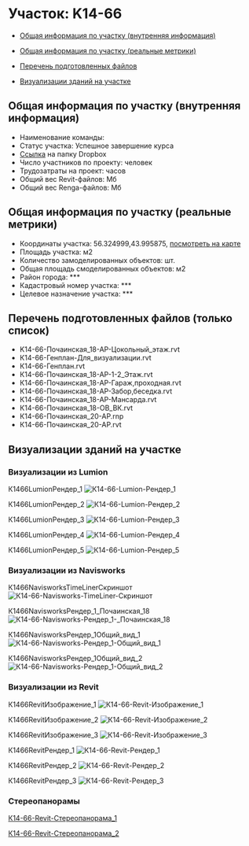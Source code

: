 # Участок: K14-66

* [Общая информация по участку (внутренняя информация)](#Chapter1)

* [Общая информация по участку (реальные метрики)](#Chapter2)

* [Перечень подготовленных файлов](#Chapter3)

* [Визуализации зданий на участке](#Chapter5)

## <a id="Chapter1"></a> Общая информация по участку (внутренняя информация)
+ Наименование команды: 
+ Статус участка: Успешное завершение курса
+ [Ссылка](https://www.dropbox.com/sh/wvvgv1nw1iqred9/AAD8DXm0MvvteWsvsY8iCo5Da/K14_66?dl=0) на папку Dropbox
+ Число участников по проекту:  человек
+ Трудозатраты на проект:  часов
+ Общий вес Revit-файлов:  Мб
+ Общий вес Renga-файлов:  Мб
## <a id="Chapter2"></a> Общая информация по участку (реальные метрики)
+ Координаты участка: 56.324999,43.995875, [посмотреть на карте](https://yandex.ru/maps/47/nizhny-novgorod/?ll=43.995875%2C56.324999&z=19)
+ Площадь участка:  м2
+ Количество замоделированных объектов:  шт.
+ Общая площадь смоделированных объектов:  м2
+ Район города: *** 
+ Кадастровый номер участка: *** 
+ Целевое назначение участка: *** 
## <a id="Chapter3"></a> Перечень подготовленных файлов (только список)
+ K14-66-Почаинская_18-АР-Цокольный_этаж.rvt
+ К14-66-Генплан-Для_визуализации.rvt
+ К14-66-Генплан.rvt
+ К14-66-Почаинская_18-АР-1-2_Этаж.rvt
+ К14-66-Почаинская_18-АР-Гараж,проходная.rvt
+ К14-66-Почаинская_18-АР-Забор,беседка.rvt
+ К14-66-Почаинская_18-АР-Мансарда.rvt
+ К14-66-Почаинская_18-ОВ_ВК.rvt
+ К14-66-Почаинская_20-АР.rnp
+ К14-66-Почаинская_20-АР.rvt
## <a id="Chapter5"></a> Визуализации зданий на участке
### Визуализации из Lumion
К1466LumionРендер_1
![К14-66-Lumion-Рендер_1](/Images/K14_66/К14-66-Lumion-Рендер_1_Compressed.jpg)

К1466LumionРендер_2
![К14-66-Lumion-Рендер_2](/Images/K14_66/К14-66-Lumion-Рендер_2_Compressed.jpg)

К1466LumionРендер_3
![К14-66-Lumion-Рендер_3](/Images/K14_66/К14-66-Lumion-Рендер_3_Compressed.jpg)

К1466LumionРендер_4
![К14-66-Lumion-Рендер_4](/Images/K14_66/К14-66-Lumion-Рендер_4_Compressed.jpg)

К1466LumionРендер_5
![К14-66-Lumion-Рендер_5](/Images/K14_66/К14-66-Lumion-Рендер_5_Compressed.jpg)

### Визуализации из Navisworks
К1466NavisworksTimeLinerСкриншот
![К14-66-Navisworks-TimeLiner-Скриншот](/Images/K14_66/К14-66-Navisworks-TimeLiner-Скриншот_Compressed.jpg)

К1466NavisworksРендер_1_Почаинская_18
![К14-66-Navisworks-Рендер_1-_Почаинская_18](/Images/K14_66/К14-66-Navisworks-Рендер_1-_Почаинская_18_Compressed.jpg)

К1466NavisworksРендер_1Общий_вид_1
![К14-66-Navisworks-Рендер_1-Общий_вид_1](/Images/K14_66/К14-66-Navisworks-Рендер_1-Общий_вид_1_Compressed.jpg)

К1466NavisworksРендер_1Общий_вид_2
![К14-66-Navisworks-Рендер_1-Общий_вид_2](/Images/K14_66/К14-66-Navisworks-Рендер_1-Общий_вид_2_Compressed.jpg)

### Визуализации из Revit
К1466RevitИзображение_1
![К14-66-Revit-Изображение_1](/Images/K14_66/К14-66-Revit-Изображение_1_Compressed.jpg)

К1466RevitИзображение_2
![К14-66-Revit-Изображение_2](/Images/K14_66/К14-66-Revit-Изображение_2_Compressed.jpg)

К1466RevitИзображение_3
![К14-66-Revit-Изображение_3](/Images/K14_66/К14-66-Revit-Изображение_3_Compressed.jpg)

К1466RevitРендер_1
![К14-66-Revit-Рендер_1](/Images/K14_66/К14-66-Revit-Рендер_1_Compressed.jpg)

К1466RevitРендер_2
![К14-66-Revit-Рендер_2](/Images/K14_66/К14-66-Revit-Рендер_2_Compressed.jpg)

К1466RevitРендер_3
![К14-66-Revit-Рендер_3](/Images/K14_66/К14-66-Revit-Рендер_3_Compressed.jpg)

### Стереопанорамы
[К14-66-Revit-Стереопанорама_1](https://pano.autodesk.com/pano.html?mono=jpgs/314aec6d-e5a7-4b90-80f1-ba52054d55c8&version=2)

[К14-66-Revit-Стереопанорама_2](https://pano.autodesk.com/pano.html?url=jpgs/d4af5ad0-d83a-451c-8499-5b93e5f75ef1&version=2)

